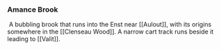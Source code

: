 ### Amance Brook

 A bubbling brook that runs into the Enst near [[Aulout]], with its origins somewhere in the [[Clenseau Wood]]. A narrow cart track runs beside it leading to [[Valit]].